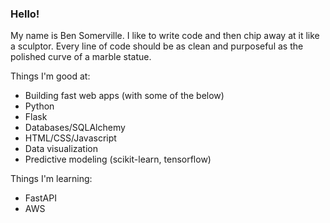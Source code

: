 ### Hello!

My name is Ben Somerville. I like to write code and then chip away at it like a sculptor. Every line of code should be as clean and purposeful as the polished curve of a marble statue.

Things I'm good at:
- Building fast web apps (with some of the below)
- Python
- Flask
- Databases/SQLAlchemy
- HTML/CSS/Javascript
- Data visualization
- Predictive modeling (scikit-learn, tensorflow)

Things I'm learning:
- FastAPI
- AWS
